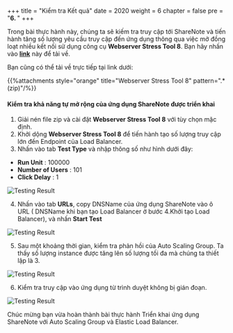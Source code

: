 +++
title = "Kiểm tra Kết quả"
date = 2020
weight = 6
chapter = false
pre = "<b>6. </b>"
+++

Trong bài thực hành này, chúng ta sẽ kiếm tra truy cập tới ShareNote và tiến hành tăng số lượng yêu cầu truy cập đến ứng dụng thông qua việc mở đồng loạt nhiều kết nối sử dụng công cụ **Webserver Stress Tool 8**. Bạn hãy nhấn vào [**link**](https://www.paessler.com/tools/webstress) này để tải về.

Bạn cũng có thể tải về trực tiếp tại link dưới:

{{%attachments style="orange" title="Webserver Stress Tool 8" pattern=".*(zip)"/%}}

#### Kiểm tra khả năng tự mở rộng của ứng dụng ShareNote được triển khai

1. Giải nén file zip và cài đặt **Webserver Stress Tool 8** với tùy chọn mặc định.
2. Khởi dộng **Webserver Stress Tool 8** để tiến hành tạo số lượng truy cập lớn đến Endpoint của Load Balancer.
3. Nhấn vào tab **Test Type** và nhập thông số như hình dưới đây:
  + **Run Unit** : 100000
  + **Number of Users** : 101
  + **Click Delay** : 1 

![Testing Result](../../../images/6/6_TestType.png?width=90pc)

4. Nhấn vào tab **URLs**, copy DNSName của ứng dụng ShareNote vào ô URL ( DNSName khi bạn tạo Load Balancer ở bước 4.Khởi tạo Load Balancer), và nhấn **Start Test**

![Testing Result](../../../images/6/6_HTTP.png?width=90pc)

5. Sau một khoảng thời gian, kiểm tra phản hồi của Auto Scaling Group. Ta thấy số lượng instance được tăng lên số lượng tối đa mà chúng ta thiết lập là 3.

![Testing Result](../../../images/asg/043.png?width=90pc)

6. Kiểm tra truy cập vào ứng dụng từ trình duyệt không bị gián đoạn.

![Testing Result](../../../images/6/6.png?width=90pc)

Chúc mừng bạn vừa hoàn thành bài thực hành Triển khai ứng dụng ShareNote với Auto Scaling Group và Elastic Load Balancer.
